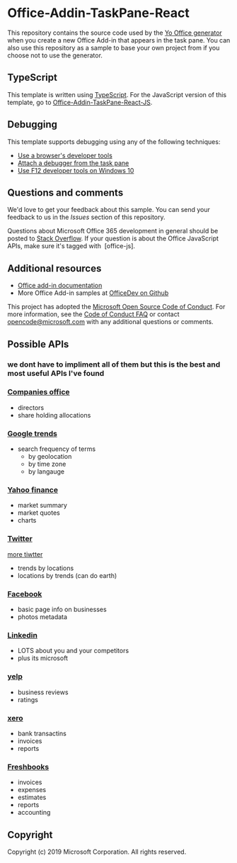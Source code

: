# Office-Addin-TaskPane-React

This repository contains the source code used by the [Yo Office generator](https://github.com/OfficeDev/generator-office) when you create a new Office Add-in that appears in the task pane. You can also use this repository as a sample to base your own project from if you choose not to use the generator.

## TypeScript

This template is written using [TypeScript](http://www.typescriptlang.org/). For the JavaScript version of this template, go to [Office-Addin-TaskPane-React-JS](https://github.com/OfficeDev/Office-Addin-TaskPane-React-JS).

## Debugging

This template supports debugging using any of the following techniques:

* [Use a browser's developer tools](https://docs.microsoft.com/office/dev/add-ins/testing/debug-add-ins-in-office-online)
* [Attach a debugger from the task pane](https://docs.microsoft.com/office/dev/add-ins/testing/attach-debugger-from-task-pane)
* [Use F12 developer tools on Windows 10](https://docs.microsoft.com/office/dev/add-ins/testing/debug-add-ins-using-f12-developer-tools-on-windows-10)

## Questions and comments

We'd love to get your feedback about this sample. You can send your feedback to us in the *Issues* section of this repository.

Questions about Microsoft Office 365 development in general should be posted to [Stack Overflow](http://stackoverflow.com/questions/tagged/office-js+API).  If your question is about the Office JavaScript APIs, make sure it's tagged with  [office-js].

## Additional resources

* [Office add-in documentation](https://docs.microsoft.com/office/dev/add-ins/overview/office-add-ins)
* More Office Add-in samples at [OfficeDev on Github](https://github.com/officedev)

This project has adopted the [Microsoft Open Source Code of Conduct](https://opensource.microsoft.com/codeofconduct/). For more information, see the [Code of Conduct FAQ](https://opensource.microsoft.com/codeofconduct/faq/) or contact [opencode@microsoft.com](mailto:opencode@microsoft.com) with any additional questions or comments.

## Possible APIs

### we dont have to impliment all of them but this is the best and most useful APIs I've found

### [Companies office](https://api.business.govt.nz/api/)

* directors
* share holding allocations

### [Google trends](https://www.npmjs.com/package/google-trends-api)

* search frequency of terms
  * by geolocation
  * by time zone
  * by langauge

### [Yahoo finance](https://rapidapi.com/apidojo/api/yahoo-finance1)

* market summary
* market quotes
* charts

### [Twitter](https://developer.twitter.com/en/docs/trends/locations-with-trending-topics/api-reference/get-trends-available)

[more tiwtter](https://rapidapi.com/onurmatik/api/twitter-trending-topics-archive)

* trends by locations
* locations by trends (can do earth)

### [Facebook](https://developers.facebook.com/docs/graph-api/using-graph-api)

* basic page info on businesses
* photos metadata

### [Linkedin](https://docs.microsoft.com/en-au/linkedin/shared/references/v2/profile)

* LOTS about you and your competitors
* plus its microsoft

### [yelp](https://www.programmableweb.com/api/yelp-fusion)

* business reviews
* ratings

### [xero](https://www.programmableweb.com/api/xero)

* bank transactins
* invoices
* reports

### [Freshbooks](https://www.programmableweb.com/api/freshbooks)

* invoices
* expenses
* estimates
* reports
* accounting

## Copyright

Copyright (c) 2019 Microsoft Corporation. All rights reserved.
